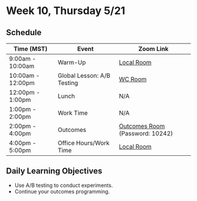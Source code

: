 # Week 10, Thursday 5/21

## Schedule
| Time (MST)                  | Event                             | Zoom Link                                    |
|-----------------------|-----------------------------------|----------------------------------------------|
| 9:00am - 10:00am | Warm-Up                 | [Local Room](https://generalassembly.zoom.us/j/4539501986?pwd=NVZoQ2s1NXRZckVoc0RkQ2NTbCs1Zz09) |
| 10:00am - 12:00pm | Global Lesson: A/B Testing | [WC Room](https://generalassembly.zoom.us/j/620270527?pwd=Tkdpc29RZ0tCdGVpUjJDVGFHd3d0Zz09)   |
| 12:00pm - 1:00pm | Lunch                       | N/A |
| 1:00pm - 2:00pm | Work Time | N/A |
| 2:00pm - 4:00pm  | Outcomes | [Outcomes Room](https://generalassembly.zoom.us/j/4863356769) (Password: 10242)  |
| 4:00pm - 5:00pm  | Office Hours/Work Time | [Local Room](https://generalassembly.zoom.us/j/4539501986?pwd=NVZoQ2s1NXRZckVoc0RkQ2NTbCs1Zz09)  |

## Daily Learning Objectives
- Use A/B testing to conduct experiments.
- Continue your outcomes programming.

